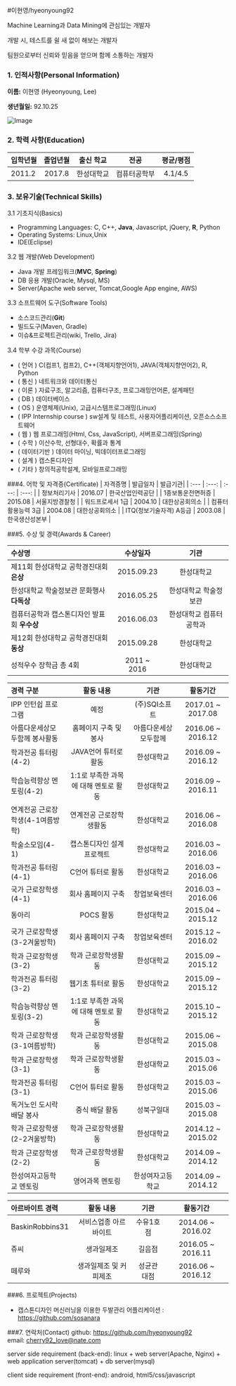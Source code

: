 #이현영/hyeonyoung92

Machine Learning과 Data Mining에 관심있는 개발자  

개발 시, 테스트를 쉴 새 없이 해보는 개발자

팀원으로부터 신뢰와 믿음을 얻으며 함께 소통하는 개발자  


### 1. 인적사항(Personal Information)  

  **이름:** 이현영 (Hyeonyoung, Lee)
  
  **생년월일:** 92.10.25  

  ![Image](https://github.com/hyeonyoung92/Resume/blob/master/image/hyoenyoung.JPG)
  
### 2. 학력 사항(Education)  

| 입학년월 | 졸업년월 | 출신 학교 |전공 | 평균/평점 | 
| :---         |     :---:      |        :---:   |    :---:      | :---:       |  
| 2011.2 | 2017.8 | 한성대학교   |컴퓨터공학부 | 4.1/4.5 |

### 3. 보유기술(Technical Skills)

3.1  기초지식(Basics)
* Programming Languages: C, C++, __Java__, Javascript, jQuery, __R__, Python
* Operating Systems: Linux,Unix
* IDE(Eclipse)

3.2 웹 개발(Web Development)
* Java 개발 프레임워크(__MVC__, __Spring__)
* DB 응용 개발(Oracle, Mysql, MS)
* Server(Apache web server, Tomcat,Google App engine, AWS)

3.3 소프트웨어 도구(Software Tools)
* 소스코드관리(__Git__)
* 빌드도구(Maven, Gradle)
* 이슈&프로젝트관리(wiki, Trello, Jira)

3.4 학부 수강 과목(Course)
* ( 언어 ) C(컴프1, 컴프2), C++(객체지향언어1), JAVA(객체지향언어2), R, Python
* ( 통신 ) 네트워크와 데이터통신 
* ( 이론 ) 자료구조, 알고리즘, 컴퓨터구조, 프로그래밍언어론, 설계패턴
* ( DB ) 데이터베이스
* ( OS ) 운영체제(Unix), 고급시스템프로그래밍(Linux)
* ( IPP Internship course ) sw설계 및 테스트, 사용자어플리케이션, 오픈소스소프트웨어
* ( 웹 ) 웹 프로그래밍(Html, Css, JavaScript), 서버프로그래밍(Spring)
* ( 수학 ) 이산수학, 선형대수, 확률과 통계
* ( 데이터기반 ) 데이터 마이닝, 빅데이터프로그래밍
* ( 설계 ) 캡스톤디자인
* ( 기타 ) 창의적공학설계, 모바일프로그래밍



###4. 어학 및 자격증(Certificate)
| 자격증명 | 발급일자  | 발급기관|
| :---         |     :---:      |     :---:   |   :---:   | 
| 정보처리기사 | 2016.07 | 한국산업인력공단 | 
| 1종보통운전면허증 | 2015.08 | 서울지방경찰청 | 
| 워드프로세서 1급 | 2004.10 | 대한상공회의소 | 
| 컴퓨터활용능력 3급 | 2004.08 | 대한상공회의소 | 
| ITQ(정보기술자격) A등급 | 2003.08 | 한국생산성본부 | 

###5. 수상 및 경력(Awards & Career)

| 수상명 | 수상일자 | 기관 |
| :---         |     :---:      |         :---:    |
| 제11회 한성대학교 공학경진대회 **은상**  | 2015.09.23      | 한성대학교   |
| 한성대학교 학술정보관 문화행사 **다독상** | 2016.05.25      | 한성대학교 학술정보관   |
| 컴퓨터공학과 캡스톤디자인 발표회 **우수상** | 2016.06.03      | 한성대학교 컴퓨터공학과   |
| 제12회 한성대학교 공학경진대회 **동상**  | 2015.09.28      | 한성대학교   |
| 성적우수 장학금 총 4회  | 2011 ~ 2016    | 한성대학교   |


| 경력 구분 | 활동 내용 | 기관 |활동기간 |
| :---         |     :---:      |        :---:   |    :---:      | 
| IPP 인턴쉽 프로그램 | 예정 | (주)SQI소프트 |2017.01 ~ 2017.08  |
| 아름다운세상모두함께 봉사활동 | 홈페이지 구축 및 봉사 | 아름다운세상모두함께 |2016.06 ~ 2016.12  |
| 학과전공 튜터링(4-2) | JAVA언어 튜터로 활동 | 한성대학교 |2016.09 ~ 2016.12  |
| 학습능력향상 멘토링(4-2) | 1:1로 부족한 과목에 대해 멘토로 활동 | 한성대학교 |2016.09 ~ 2016.11  |
| 연계전공 근로장학생(4-1여름방학) | 연계전공 근로장학생활동 | 한성대학교 |2016.06 ~ 2016.08  |
| 학술소모임(4-1) | 캡스톤디자인 설계프로젝트  | 한성대학교 |2016.03 ~ 2016.06  |
| 학과전공 튜터링(4-1) | C언어 튜터로 활동 | 한성대학교 |2016.03 ~ 2016.06  |
| 국가 근로장학생(4-1) | 회사 홈페이지 구축  | 창업보육센터 |2016.03 ~ 2016.06  |
| 동아리 | POCS 활동 | 한성대학교 |2015.04 ~ 2015.12  |
| 국가 근로장학생(3-2겨울방학) | 회사 홈페이지 구축  | 창업보육센터 |2015.12 ~ 2016.02  |
| 학과 근로장학생(3-2) | 학과 근로장학생활동 | 한성대학교 |2015.09 ~ 2015.12  |
| 학과전공 튜터링(3-2) | 웹기초 튜터로 활동 | 한성대학교 |2015.09 ~ 2015.12  |
| 학습능력향상 멘토링(3-2) | 1:1로 부족한 과목에 대해 멘토로 활동 | 한성대학교 |2015.10 ~ 2015.12  |
| 학과 근로장학생(3-1여름방학) | 학과 근로장학생활동 | 한성대학교 |2015.06 ~ 2015.08  |
| 학과 근로장학생(3-1) | 학과 근로장학생활동 | 한성대학교 |2015.03 ~ 2015.06  |
| 학과전공 튜터링(3-1) | C언어 튜터로 활동 | 한성대학교 |2015.03 ~ 2015.06  |
| 독거노인 도시락배달 봉사 | 중식 배달 활동 | 성북구일대 |2015.03 ~ 2015.08  |
| 학과 근로장학생(2-2겨울방학) | 학과 근로장학생활동 | 한성대학교 |2014.12 ~ 2015.02  |
| 학과 근로장학생(2-2) | 학과 근로장학생활동 | 한성대학교 |2014.09 ~ 2014.12  |
| 한성여자고등학교 멘토링 | 영어과목 멘토링 | 한성여자고등학교 |2014.09 ~ 2014.12  |


| 아르바이트 경력 | 활동 내용 | 기관 |활동기간 |
| :---         |     :---:      |        :---:   |    :---:      | 
| BaskinRobbins31 | 서비스업종 아르바이트 | 수유1호점 |2014.06 ~ 2016.02  |
| 쥬씨 | 생과일제조 | 길음점 |2016.05 ~ 2016.11  |
| 떼루와 | 생과일제조 및 커피제조 | 성균관대점 |2016.06 ~ 2016.12  |

###6. 프로젝트(Projects)
* 캡스톤디자인 머신러닝을 이용한 두발관리 어플리케이션 : https://github.com/sosanara

###7. 연락처(Contact)
github: https://github.com/hyeonyoung92  
email: cherry92_love@nate.com


server side requirement (back-end):
linux + web server(Apache, Nginx) + web application server(tomcat) + db server(mysql)

client side requirement (front-end):
android, html5/css/javascript 




